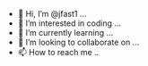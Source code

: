 - 👋 Hi, I’m @jfast1 ...
- 👀 I’m interested in coding ...
- 🌱 I’m currently learning ...
- 💞️ I’m looking to collaborate on ...
- 📫 How to reach me ..

<!---
jfast1/jfast1 is a ✨ special ✨ repository because its `README.md` (this file) appears on your GitHub profile.
You can click the Preview link to take a look at your changes.
--->
